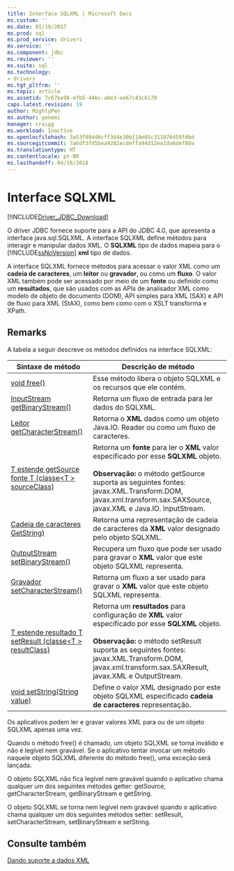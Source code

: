 ```yaml
---
title: Interface SQLXML | Microsoft Docs
ms.custom: ''
ms.date: 01/19/2017
ms.prod: sql
ms.prod_service: drivers
ms.service: ''
ms.component: jdbc
ms.reviewer: ''
ms.suite: sql
ms.technology:
- drivers
ms.tgt_pltfrm: ''
ms.topic: article
ms.assetid: 7c67be98-efb5-446c-a0e3-ee67c43cb170
caps.latest.revision: 19
author: MightyPen
ms.author: genemi
manager: craigg
ms.workload: Inactive
ms.openlocfilehash: 3a53f884d6cff364e30b110e05c311076459fdbd
ms.sourcegitcommit: 7a6df3fd5bea9282ecdeffa94d13ea1da6def80a
ms.translationtype: HT
ms.contentlocale: pt-BR
ms.lasthandoff: 04/16/2018
---
```

# <a name="sqlxml-interface"></a>Interface SQLXML
[!INCLUDE[Driver_JDBC_Download](../../includes/driver_jdbc_download.md)]

  O driver JDBC fornece suporte para a API do JDBC 4.0, que apresenta a interface java.sql.SQLXML. A interface SQLXML define métodos para interagir e manipular dados XML. O **SQLXML** tipo de dados mapeia para o [!INCLUDE[ssNoVersion](../../includes/ssnoversion_md.md)] **xml** tipo de dados.  
  
 A interface SQLXML fornece métodos para acessar o valor XML como um **cadeia de caracteres**, um **leitor** ou **gravador**, ou como um **fluxo**. O valor XML também pode ser acessado por meio de um **fonte** ou definido como um **resultados**, que são usados com as APIs de analisador XML como modelo de objeto de documento (DOM), API simples para XML (SAX) e API de fluxo para XML (StAX), como bem como com o XSLT transforma e XPath.  
  
## <a name="remarks"></a>Remarks  
 A tabela a seguir descreve os métodos definidos na interface SQLXML:  
  
|Sintaxe de método|Descrição de método|  
|-------------------|------------------------|  
|[void free()](http://go.microsoft.com/fwlink/?LinkId=131685)|Esse método libera o objeto SQLXML e os recursos que ele contém.|  
|[InputStream getBinaryStream()](http://go.microsoft.com/fwlink/?LinkId=131754)|Retorna um fluxo de entrada para ler dados do SQLXML.|  
|[Leitor getCharacterStream()](http://go.microsoft.com/fwlink/?LinkId=131755)|Retorna o **XML** dados como um objeto Java.IO. Reader ou como um fluxo de caracteres.|  
|[T estende getSource fonte T (classe\<T > sourceClass)](http://go.microsoft.com/fwlink/?LinkId=131756)|Retorna um **fonte** para ler o **XML** valor especificado por esse **SQLXML** objeto.<br /><br /> **Observação:** o método getSource suporta as seguintes fontes: javax.XML.Transform.DOM, javax.xml.transform.sax.SAXSource, javax.XML e Java.IO. InputStream.|  
|[Cadeia de caracteres GetString)](http://go.microsoft.com/fwlink/?LinkId=131757)|Retorna uma representação de cadeia de caracteres da **XML** valor designado pelo objeto SQLXML.|  
|[OutputStream setBinaryStream()](http://go.microsoft.com/fwlink/?LinkId=131758)|Recupera um fluxo que pode ser usado para gravar o **XML** valor que este objeto SQLXML representa.|  
|[Gravador setCharacterStream()](http://go.microsoft.com/fwlink/?LinkId=131759)|Retorna um fluxo a ser usado para gravar o **XML** valor que este objeto SQLXML representa.|  
|[T estende resultado T setResult (classe\<T > resultClass)](http://go.microsoft.com/fwlink/?LinkId=131760)|Retorna um **resultados** para configuração de **XML** valor especificado por esse **SQLXML** objeto.<br /><br /> **Observação:** o método setResult suporta as seguintes fontes: javax.XML.Transform.DOM, javax.xml.transform.sax.SAXResult, javax.XML e OutputStream.|  
|[void setString(String value)](http://go.microsoft.com/fwlink/?LinkId=131762)|Define o valor XML designado por este objeto SQLXML especificado **cadeia de caracteres** representação.|  
  
 Os aplicativos podem ler e gravar valores XML para ou de um objeto SQLXML apenas uma vez.  
  
 Quando o método free() é chamado, um objeto SQLXML se torna inválido e não é legível nem gravável. Se o aplicativo tentar invocar um método naquele objeto SQLXML diferente do método free(), uma exceção será lançada.  
  
 O objeto SQLXML não fica legível nem gravável quando o aplicativo chama qualquer um dos seguintes métodos getter: getSource, getCharacterStream, getBinaryStream e getString.  
  
 O objeto SQLXML se torna nem legível nem gravável quando o aplicativo chama qualquer um dos seguintes métodos setter: setResult, setCharacterStream, setBinaryStream e setString.  
  
## <a name="see-also"></a>Consulte também  
 [Dando suporte a dados XML](../../connect/jdbc/supporting-xml-data.md)  
  
  
